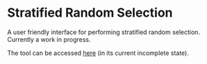 # Stratified Random Selection

A user friendly interface for performing stratified random selection. Currently a work in progress.

The tool can be accessed [here](https://lthorburn.github.io/stratified-selection/) (in its current incomplete state).
